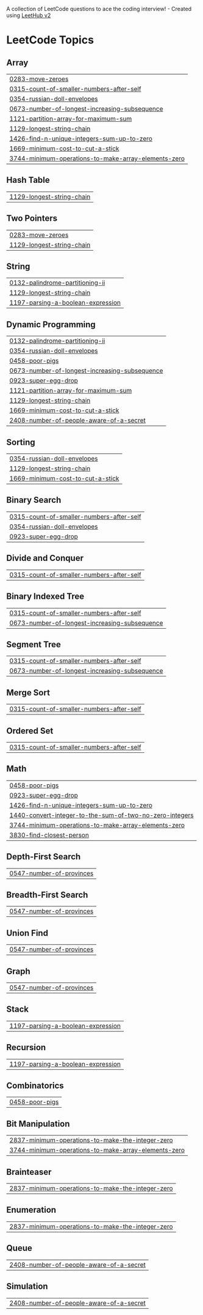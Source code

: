 A collection of LeetCode questions to ace the coding interview! - Created using [LeetHub v2](https://github.com/arunbhardwaj/LeetHub-2.0)
<!---LeetCode Topics Start-->
# LeetCode Topics
## Array
|  |
| ------- |
| [0283-move-zeroes](https://github.com/shiivamkumar027/DSA/tree/master/0283-move-zeroes) |
| [0315-count-of-smaller-numbers-after-self](https://github.com/shiivamkumar027/DSA/tree/master/0315-count-of-smaller-numbers-after-self) |
| [0354-russian-doll-envelopes](https://github.com/shiivamkumar027/DSA/tree/master/0354-russian-doll-envelopes) |
| [0673-number-of-longest-increasing-subsequence](https://github.com/shiivamkumar027/DSA/tree/master/0673-number-of-longest-increasing-subsequence) |
| [1121-partition-array-for-maximum-sum](https://github.com/shiivamkumar027/DSA/tree/master/1121-partition-array-for-maximum-sum) |
| [1129-longest-string-chain](https://github.com/shiivamkumar027/DSA/tree/master/1129-longest-string-chain) |
| [1426-find-n-unique-integers-sum-up-to-zero](https://github.com/shiivamkumar027/DSA/tree/master/1426-find-n-unique-integers-sum-up-to-zero) |
| [1669-minimum-cost-to-cut-a-stick](https://github.com/shiivamkumar027/DSA/tree/master/1669-minimum-cost-to-cut-a-stick) |
| [3744-minimum-operations-to-make-array-elements-zero](https://github.com/shiivamkumar027/DSA/tree/master/3744-minimum-operations-to-make-array-elements-zero) |
## Hash Table
|  |
| ------- |
| [1129-longest-string-chain](https://github.com/shiivamkumar027/DSA/tree/master/1129-longest-string-chain) |
## Two Pointers
|  |
| ------- |
| [0283-move-zeroes](https://github.com/shiivamkumar027/DSA/tree/master/0283-move-zeroes) |
| [1129-longest-string-chain](https://github.com/shiivamkumar027/DSA/tree/master/1129-longest-string-chain) |
## String
|  |
| ------- |
| [0132-palindrome-partitioning-ii](https://github.com/shiivamkumar027/DSA/tree/master/0132-palindrome-partitioning-ii) |
| [1129-longest-string-chain](https://github.com/shiivamkumar027/DSA/tree/master/1129-longest-string-chain) |
| [1197-parsing-a-boolean-expression](https://github.com/shiivamkumar027/DSA/tree/master/1197-parsing-a-boolean-expression) |
## Dynamic Programming
|  |
| ------- |
| [0132-palindrome-partitioning-ii](https://github.com/shiivamkumar027/DSA/tree/master/0132-palindrome-partitioning-ii) |
| [0354-russian-doll-envelopes](https://github.com/shiivamkumar027/DSA/tree/master/0354-russian-doll-envelopes) |
| [0458-poor-pigs](https://github.com/shiivamkumar027/DSA/tree/master/0458-poor-pigs) |
| [0673-number-of-longest-increasing-subsequence](https://github.com/shiivamkumar027/DSA/tree/master/0673-number-of-longest-increasing-subsequence) |
| [0923-super-egg-drop](https://github.com/shiivamkumar027/DSA/tree/master/0923-super-egg-drop) |
| [1121-partition-array-for-maximum-sum](https://github.com/shiivamkumar027/DSA/tree/master/1121-partition-array-for-maximum-sum) |
| [1129-longest-string-chain](https://github.com/shiivamkumar027/DSA/tree/master/1129-longest-string-chain) |
| [1669-minimum-cost-to-cut-a-stick](https://github.com/shiivamkumar027/DSA/tree/master/1669-minimum-cost-to-cut-a-stick) |
| [2408-number-of-people-aware-of-a-secret](https://github.com/shiivamkumar027/DSA/tree/master/2408-number-of-people-aware-of-a-secret) |
## Sorting
|  |
| ------- |
| [0354-russian-doll-envelopes](https://github.com/shiivamkumar027/DSA/tree/master/0354-russian-doll-envelopes) |
| [1129-longest-string-chain](https://github.com/shiivamkumar027/DSA/tree/master/1129-longest-string-chain) |
| [1669-minimum-cost-to-cut-a-stick](https://github.com/shiivamkumar027/DSA/tree/master/1669-minimum-cost-to-cut-a-stick) |
## Binary Search
|  |
| ------- |
| [0315-count-of-smaller-numbers-after-self](https://github.com/shiivamkumar027/DSA/tree/master/0315-count-of-smaller-numbers-after-self) |
| [0354-russian-doll-envelopes](https://github.com/shiivamkumar027/DSA/tree/master/0354-russian-doll-envelopes) |
| [0923-super-egg-drop](https://github.com/shiivamkumar027/DSA/tree/master/0923-super-egg-drop) |
## Divide and Conquer
|  |
| ------- |
| [0315-count-of-smaller-numbers-after-self](https://github.com/shiivamkumar027/DSA/tree/master/0315-count-of-smaller-numbers-after-self) |
## Binary Indexed Tree
|  |
| ------- |
| [0315-count-of-smaller-numbers-after-self](https://github.com/shiivamkumar027/DSA/tree/master/0315-count-of-smaller-numbers-after-self) |
| [0673-number-of-longest-increasing-subsequence](https://github.com/shiivamkumar027/DSA/tree/master/0673-number-of-longest-increasing-subsequence) |
## Segment Tree
|  |
| ------- |
| [0315-count-of-smaller-numbers-after-self](https://github.com/shiivamkumar027/DSA/tree/master/0315-count-of-smaller-numbers-after-self) |
| [0673-number-of-longest-increasing-subsequence](https://github.com/shiivamkumar027/DSA/tree/master/0673-number-of-longest-increasing-subsequence) |
## Merge Sort
|  |
| ------- |
| [0315-count-of-smaller-numbers-after-self](https://github.com/shiivamkumar027/DSA/tree/master/0315-count-of-smaller-numbers-after-self) |
## Ordered Set
|  |
| ------- |
| [0315-count-of-smaller-numbers-after-self](https://github.com/shiivamkumar027/DSA/tree/master/0315-count-of-smaller-numbers-after-self) |
## Math
|  |
| ------- |
| [0458-poor-pigs](https://github.com/shiivamkumar027/DSA/tree/master/0458-poor-pigs) |
| [0923-super-egg-drop](https://github.com/shiivamkumar027/DSA/tree/master/0923-super-egg-drop) |
| [1426-find-n-unique-integers-sum-up-to-zero](https://github.com/shiivamkumar027/DSA/tree/master/1426-find-n-unique-integers-sum-up-to-zero) |
| [1440-convert-integer-to-the-sum-of-two-no-zero-integers](https://github.com/shiivamkumar027/DSA/tree/master/1440-convert-integer-to-the-sum-of-two-no-zero-integers) |
| [3744-minimum-operations-to-make-array-elements-zero](https://github.com/shiivamkumar027/DSA/tree/master/3744-minimum-operations-to-make-array-elements-zero) |
| [3830-find-closest-person](https://github.com/shiivamkumar027/DSA/tree/master/3830-find-closest-person) |
## Depth-First Search
|  |
| ------- |
| [0547-number-of-provinces](https://github.com/shiivamkumar027/DSA/tree/master/0547-number-of-provinces) |
## Breadth-First Search
|  |
| ------- |
| [0547-number-of-provinces](https://github.com/shiivamkumar027/DSA/tree/master/0547-number-of-provinces) |
## Union Find
|  |
| ------- |
| [0547-number-of-provinces](https://github.com/shiivamkumar027/DSA/tree/master/0547-number-of-provinces) |
## Graph
|  |
| ------- |
| [0547-number-of-provinces](https://github.com/shiivamkumar027/DSA/tree/master/0547-number-of-provinces) |
## Stack
|  |
| ------- |
| [1197-parsing-a-boolean-expression](https://github.com/shiivamkumar027/DSA/tree/master/1197-parsing-a-boolean-expression) |
## Recursion
|  |
| ------- |
| [1197-parsing-a-boolean-expression](https://github.com/shiivamkumar027/DSA/tree/master/1197-parsing-a-boolean-expression) |
## Combinatorics
|  |
| ------- |
| [0458-poor-pigs](https://github.com/shiivamkumar027/DSA/tree/master/0458-poor-pigs) |
## Bit Manipulation
|  |
| ------- |
| [2837-minimum-operations-to-make-the-integer-zero](https://github.com/shiivamkumar027/DSA/tree/master/2837-minimum-operations-to-make-the-integer-zero) |
| [3744-minimum-operations-to-make-array-elements-zero](https://github.com/shiivamkumar027/DSA/tree/master/3744-minimum-operations-to-make-array-elements-zero) |
## Brainteaser
|  |
| ------- |
| [2837-minimum-operations-to-make-the-integer-zero](https://github.com/shiivamkumar027/DSA/tree/master/2837-minimum-operations-to-make-the-integer-zero) |
## Enumeration
|  |
| ------- |
| [2837-minimum-operations-to-make-the-integer-zero](https://github.com/shiivamkumar027/DSA/tree/master/2837-minimum-operations-to-make-the-integer-zero) |
## Queue
|  |
| ------- |
| [2408-number-of-people-aware-of-a-secret](https://github.com/shiivamkumar027/DSA/tree/master/2408-number-of-people-aware-of-a-secret) |
## Simulation
|  |
| ------- |
| [2408-number-of-people-aware-of-a-secret](https://github.com/shiivamkumar027/DSA/tree/master/2408-number-of-people-aware-of-a-secret) |
<!---LeetCode Topics End-->